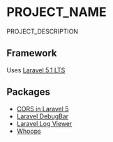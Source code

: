 # PROJECT_NAME

PROJECT_DESCRIPTION


## Framework

Uses [Laravel 5.1 LTS](http://laravel.com/docs/5.1/)


## Packages

- [CORS in Laravel 5](https://github.com/barryvdh/laravel-cors)
- [Laravel DebugBar](https://github.com/barryvdh/laravel-debugbar)
- [Laravel Log Viewer](https://github.com/rap2hpoutre/laravel-log-viewer)
- [Whoops](https://github.com/filp/whoops)
